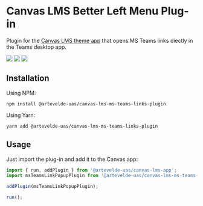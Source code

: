 # Canvas LMS Better Left Menu Plug-in

Plugin for the [Canvas LMS theme app](https://www.npmjs.com/package/@artevelde-uas/canvas-lms-app) that
opens MS Teams links diectly in the Teams desktop app.

[![](https://img.shields.io/npm/v/@artevelde-uas/canvas-lms-ms-teams-links-plugin.svg)](https://www.npmjs.com/package/@artevelde-uas/canvas-lms-ms-teams-links-plugin)
[![](https://img.shields.io/github/license/artevelde-uas/canvas-lms-ms-teams-links-plugin.svg)](https://spdx.org/licenses/ISC)
[![](https://img.shields.io/npm/dt/@artevelde-uas/canvas-lms-ms-teams-links-plugin.svg)](https://www.npmjs.com/package/@artevelde-uas/canvas-lms-ms-teams-links-plugin)

## Installation

Using NPM:

    npm install @artevelde-uas/canvas-lms-ms-teams-links-plugin

Using Yarn:

    yarn add @artevelde-uas/canvas-lms-ms-teams-links-plugin

## Usage

Just import the plug-in and add it to the Canvas app:

```javascript
import { run, addPlugin } from '@artevelde-uas/canvas-lms-app';
import msTeamsLinkPopupPlugin from '@artevelde-uas/canvas-lms-ms-teams-links-plugin';

addPlugin(msTeamsLinkPopupPlugin);

run();
```
